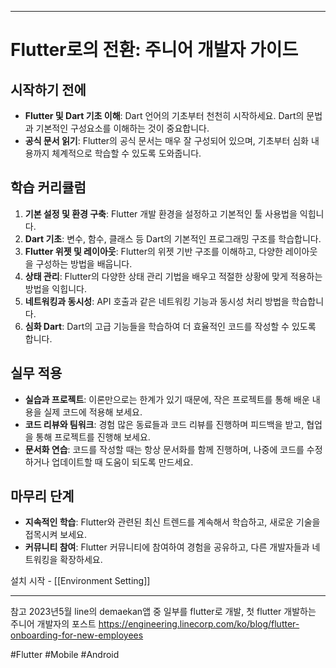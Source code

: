   

---

# Flutter로의 전환: 주니어 개발자 가이드

## 시작하기 전에

- **Flutter 및 Dart 기초 이해**: Dart 언어의 기초부터 천천히 시작하세요. Dart의 문법과 기본적인 구성요소를 이해하는 것이 중요합니다.
- **공식 문서 읽기**: Flutter의 공식 문서는 매우 잘 구성되어 있으며, 기초부터 심화 내용까지 체계적으로 학습할 수 있도록 도와줍니다.

## 학습 커리큘럼

1. **기본 설정 및 환경 구축**: Flutter 개발 환경을 설정하고 기본적인 툴 사용법을 익힙니다.
2. **Dart 기초**: 변수, 함수, 클래스 등 Dart의 기본적인 프로그래밍 구조를 학습합니다.
3. **Flutter 위젯 및 레이아웃**: Flutter의 위젯 기반 구조를 이해하고, 다양한 레이아웃을 구성하는 방법을 배웁니다.
4. **상태 관리**: Flutter의 다양한 상태 관리 기법을 배우고 적절한 상황에 맞게 적용하는 방법을 익힙니다.
5. **네트워킹과 동시성**: API 호출과 같은 네트워킹 기능과 동시성 처리 방법을 학습합니다.
6. **심화 Dart**: Dart의 고급 기능들을 학습하여 더 효율적인 코드를 작성할 수 있도록 합니다.

## 실무 적용

- **실습과 프로젝트**: 이론만으로는 한계가 있기 때문에, 작은 프로젝트를 통해 배운 내용을 실제 코드에 적용해 보세요.
- **코드 리뷰와 팀워크**: 경험 많은 동료들과 코드 리뷰를 진행하며 피드백을 받고, 협업을 통해 프로젝트를 진행해 보세요.
- **문서화 연습**: 코드를 작성할 때는 항상 문서화를 함께 진행하며, 나중에 코드를 수정하거나 업데이트할 때 도움이 되도록 만드세요.

## 마무리 단계

- **지속적인 학습**: Flutter와 관련된 최신 트렌드를 계속해서 학습하고, 새로운 기술을 접목시켜 보세요.
- **커뮤니티 참여**: Flutter 커뮤니티에 참여하여 경험을 공유하고, 다른 개발자들과 네트워킹을 확장하세요.



설치 시작 - [[Environment Setting]]

-----------------
참고
2023년5월
line의 demaekan앱 중 일부를 flutter로 개발, 첫 flutter 개발하는 주니어 개발자의 포스트
https://engineering.linecorp.com/ko/blog/flutter-onboarding-for-new-employees

#Flutter #Mobile #Android
